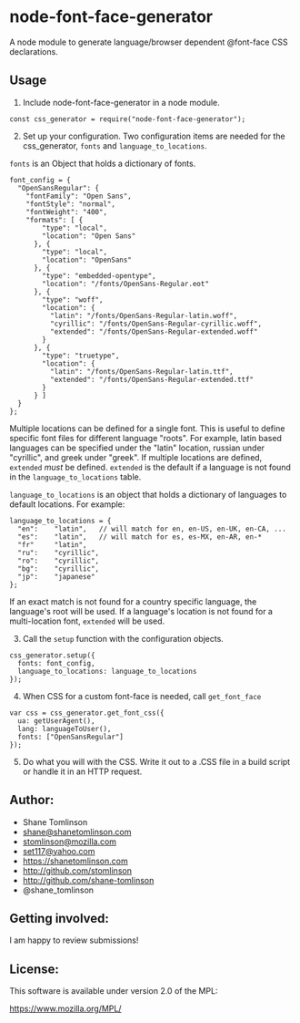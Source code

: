 # node-font-face-generator
A node module to generate language/browser dependent @font-face CSS declarations.

## Usage
1. Include node-font-face-generator in a node module.
```
const css_generator = require("node-font-face-generator");
```

2. Set up your configuration.
Two configuration items are needed for the css_generator, `fonts` and
`language_to_locations`.

`fonts` is an Object that holds a dictionary of fonts.

```
font_config = {
  "OpenSansRegular": {
    "fontFamily": "Open Sans",
    "fontStyle": "normal",
    "fontWeight": "400",
    "formats": [ {
        "type": "local",
        "location": "Open Sans"
      }, {
        "type": "local",
        "location": "OpenSans"
      }, {
        "type": "embedded-opentype",
        "location": "/fonts/OpenSans-Regular.eot"
      }, {
        "type": "woff",
        "location": {
          "latin": "/fonts/OpenSans-Regular-latin.woff",
          "cyrillic": "/fonts/OpenSans-Regular-cyrillic.woff",
          "extended": "/fonts/OpenSans-Regular-extended.woff"
        }
      }, {
        "type": "truetype",
        "location": {
          "latin": "/fonts/OpenSans-Regular-latin.ttf",
          "extended": "/fonts/OpenSans-Regular-extended.ttf"
        }
      } ]
  }
};
```

Multiple locations can be defined for a single font. This is useful to define
specific font files for different language "roots". For example, latin based
languages can be specified under the "latin" location, russian under
"cyrillic", and greek under "greek". If multiple locations are defined, `extended` *must* be defined. `extended` is the default if a language is not found in the `language_to_locations` table.

`language_to_locations` is an object that holds a dictionary of languages to
default locations. For example:

```
language_to_locations = {
  "en":    "latin",   // will match for en, en-US, en-UK, en-CA, ...
  "es":    "latin",   // will match for es, es-MX, en-AR, en-*
  "fr"     "latin",
  "ru":    "cyrillic",
  "ro":    "cyrillic",
  "bg":    "cyrillic",
  "jp":    "japanese"
};
```

If an exact match is not found for a country specific language, the language's root will be used. If a language's location is not found for a multi-location font, `extended` will be used.

3. Call the `setup` function with the configuration objects.
```
css_generator.setup({
  fonts: font_config,
  language_to_locations: language_to_locations
});
```

4. When CSS for a custom font-face is needed, call `get_font_face`
```
var css = css_generator.get_font_css({
  ua: getUserAgent(),
  lang: languageToUser(),
  fonts: ["OpenSansRegular"]
});
```

5. Do what you will with the CSS. Write it out to a .CSS file in a build script or handle it in an HTTP request.

## Author:
* Shane Tomlinson
* shane@shanetomlinson.com
* stomlinson@mozilla.com
* set117@yahoo.com
* https://shanetomlinson.com
* http://github.com/stomlinson
* http://github.com/shane-tomlinson
* @shane_tomlinson

## Getting involved:
I am happy to review submissions!

## License:
This software is available under version 2.0 of the MPL:

  https://www.mozilla.org/MPL/


